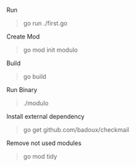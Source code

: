 

Run

> go run ./first.go

Create Mod

> go mod init modulo

Build
> go build

Run Binary
> ./modulo

Install external dependency
> go get github.com/badoux/checkmail


Remove not used modules
> go mod tidy